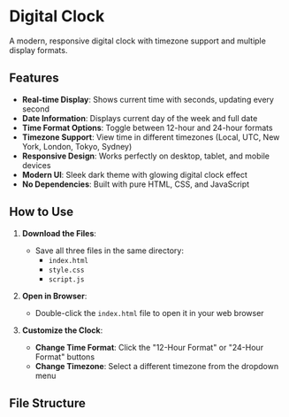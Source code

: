 # Digital Clock

A modern, responsive digital clock with timezone support and multiple display formats.



## Features

- **Real-time Display**: Shows current time with seconds, updating every second
- **Date Information**: Displays current day of the week and full date
- **Time Format Options**: Toggle between 12-hour and 24-hour formats
- **Timezone Support**: View time in different timezones (Local, UTC, New York, London, Tokyo, Sydney)
- **Responsive Design**: Works perfectly on desktop, tablet, and mobile devices
- **Modern UI**: Sleek dark theme with glowing digital clock effect
- **No Dependencies**: Built with pure HTML, CSS, and JavaScript

## How to Use

1. **Download the Files**:
   - Save all three files in the same directory:
     - `index.html`
     - `style.css`
     - `script.js`

2. **Open in Browser**:
   - Double-click the `index.html` file to open it in your web browser

3. **Customize the Clock**:
   - **Change Time Format**: Click the "12-Hour Format" or "24-Hour Format" buttons
   - **Change Timezone**: Select a different timezone from the dropdown menu

## File Structure

